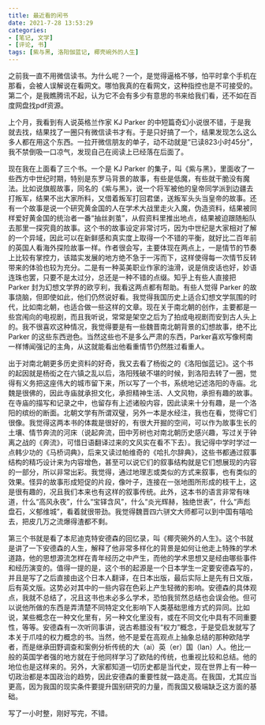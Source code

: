 ```yaml
---
title: 最近看的闲书
date: 2021-7-28 13:53:29
categories: 
- [笔记, 文学]
- [评论, 书]
tags: [紫与黑, 洛阳伽蓝记, 椰壳碗外的人生]
---
```


之前我一直不用微信读书。为什么呢？一个，是觉得逼格不够，怕平时拿个手机在那看，会被人误解说在看网文。哪怕我真的在看网文，这种指控也是不可接受的。第二个，是我瞧腾讯不起，认为它不会有多少有意思的书来给我们看，还不如在百度网盘找pdf资源。

上个月，我看到有人说英格兰作家 KJ Parker 的中短篇奇幻小说很不错，于是我就去找，结果找了一圈只有微信读书才有。于是只好搞了一个，结果发现怎么这么多人都在用这个东西。一拉开微信朋友的单子，动不动就是“已读823小时45分”，我不禁倒吸一口凉气，发现自己在阅读上已经落在后面了。

<!--more-->

现在我在上面看了三个书。一个是 KJ Parker 的集子，叫《紫与黑》，里面收了一些西方中世纪时期，特别是东罗马背景的故事，有些是低魔，有些就干脆没有魔法。比如说旗舰故事，同名的《紫与黑》，说一个将军被他的皇帝同学派到边疆去打叛军，结果不出大家所料，又借着叛军打回君堡，送叛军头头当皇帝的故事。还有一个故事是说一个研究黄金国的人在学术大战里走火入魔，伪造资料，结果被同样爱好黄金国的统治者一番“抽丝剥茧”，从假资料里推出地点，结果被迫跟随船队去那里一探究竟的故事。这个书的故事设定非常讨巧，因为中世纪是大家相对了解的一个异域，因此可以在新鲜感和真实度上取得一个不错的平衡，就好比二百年前的英国人看海外探险故事一样。作者很会写，主要体现在两点上，一是情节的节奏上比较有掌控力，该踏实发展的地方绝不急于一泻而下，这样使得每一次情节反转带来的体验也较为充分。二是有一种英美职业作家的油滑，说是俏皮话也好，妙语连珠也罢，只要不是太过分，总还是一种不错的点缀。知乎上有些人直接把 Parker 封为幻想文学界的欧亨利，我看这两点都有帮助。有些人觉得 Parker 的故事烧脑，但即使如此，他们仍然说好看。我觉得我国历史上适合幻想文学氛围的时代，比如南北朝，也适合做一些这样的文章。现在关于南北朝的创作，主要都是一些宫闱向的电视剧，而且我听说，常常是架空之后为了拍成电视剧而安到古人头上的。我不很喜欢这种情况，我觉得要是有一些魏晋南北朝背景的幻想故事，绝不比 Parker 的这些东西逊色。当然这些也不是多么严肃的东西，Parker喜欢写像柯南一样博闻强记的主角，从这就能看出他看重情节仍然胜过看重人。

出于对南北朝更多历史资料的好奇，我又去看了杨衒之的《洛阳伽蓝记》。这个书的起因就是杨衒之在六镇之乱以后，洛阳残破不堪的时候，到洛阳去转了一圈，觉得有义务把这座伟大的城市留下来，所以写了一个书，系统地记述洛阳的寺庙。北魏是很佛的，因此寺庙就承担文化，承担精神生活、人文风物，承担有趣的故事。在寺庙的描写和记录之中，也留存有上述诸般内容，因此读来十分有趣，是一个洛阳的缤纷的断面。北朝文学有所谓双璧，另外一本是水经注，我也在看，觉得它们很像。我觉得这两本书的体裁是很好的，有很大开掘的空间，可以作为故事生长的土壤、情节奔流的河床（说起奔流，田中芳树也对南北朝历史感兴趣，写过关于钟离之战的《奔流》，可惜日语翻译过来的文风实在看不下去）。我记得中学时学过一点韩少功的《马桥词典》，后来又读过帕维奇的《哈扎尔辞典》，这些书都通过叙事结构的精巧设计来为内容增色，甚至可以说它们的叙事结构就是它们想展现的内容的一部分，所以非常出彩。我觉得，通过地理志或类似的方式来叙事，也有类似的效果。怪异的故事形成短促的片段，像叶子，连接在一张地图所形成的枝干上，这是很有趣的，况且我们本来也有这样的叙事传统。此外，这本书的语言非常有味道，什么“高风永夜”，什么“宝铎含风”，什么“炎光辉赫，独绝世表”，什么“声彪盘石，义郁维城”，看着就很带劲。我觉得魏晋四六骈文大师都可以到中国有嘻哈去，把皮几万之流爆得渣都不剩。

第三个书就是看了本尼迪克特安德森的回忆录，叫《椰壳碗外的人生》。这个书就是讲了一下安德森的人生，解释了他非常多样化的背景是如何让他走上特殊的学术道路，他的思想源流怎样在青年经历之中产生，而他的学术思想又是经由哪些事件和经历演变的。值得一提的是，这个书的起源是一个日本学生一定要安德森写的，并且是写了之后直接由这个日本人翻译，在日本出版，最后实际上是先有日文版，后有英文版。这势必对其中的一些内容在色彩上产生轻微的影响。安德森的具体观点，我就不总结了，况且这书也未必多么学术，恐怕我贸然总结也会误会他。但可以说他所做的东西是弄清楚不同特定文化影响下人类基础思维方式的异同。比如说，某些概念在一种文化里有，另一种文化里没有，或在不同文化中具有不同重要性，等等。安德森有一次听同事讲，说古希腊没有“权力”概念，于是受启发就写了本关于爪哇的权力概念的书。当然，他不是爱在高观点上抽象总结的那种欧陆学者，而是继承田野调查和案例分析传统的大（ai）英（er）国（lan）人。他比一般的英国学者强的地方就在于他同样学习了欧陆的传统，也重视比较和总结。他的地位也是这样来的。另外，大家都知道一切历史都是当代史，现在世界上有一种一切政治都是本国政治的趋势，因此安德森的重要性就一路走高。在我国，尤其应当更高，因为我国的现实条件要提升国别研究的力量，而我国又极端缺乏这方面的基础。

写了一小时整，刚好写完，不错。